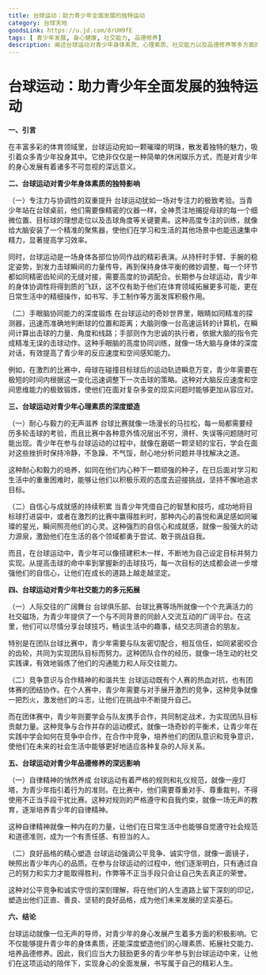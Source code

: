 ```yaml
---
title: 台球运动：助力青少年全面发展的独特运动
category: 台球天地
goodsLink: https://u.jd.com/8rUH9fE
tags: [ 青少年发展, 身心健康, 社交能力, 品德修养]
description: 阐述台球运动对青少年身体素质、心理素质、社交能力以及品德修养等多方面的积极影响，强调其助力青少年全面发展的重要意义。
---
```


# 台球运动：助力青少年全面发展的独特运动

**一、引言**

在丰富多彩的体育领域里，台球运动宛如一颗璀璨的明珠，散发着独特的魅力，吸引着众多青少年投身其中。它绝非仅仅是一种简单的休闲娱乐方式，而是对青少年的身心发展有着诸多不可忽视的深远意义。

**二、台球运动对青少年身体素质的独特影响**

（一）专注力与协调性的双重提升
台球运动犹如一场对专注力的极致考验。当青少年站在台球桌前，他们需要像精密的仪器一样，全神贯注地捕捉母球的每一个细微位置、目标球的理想走位以及击球角度等关键要素。这种高度专注的训练，就像给大脑安装了一个精准的聚焦器，使他们在学习和生活的其他场景中也能迅速集中精力，显著提高学习效率。

同时，台球运动是一场身体各部位协同作战的精彩表演。从持杆时手臂、手腕的稳定姿势，到发力击球瞬间的力量传导，再到保持身体平衡的微妙调整，每一个环节都如同精密齿轮间的无缝对接，需要高度的协调配合。长期参与台球运动，青少年的身体协调性将得到质的飞跃，这不仅有助于他们在体育领域拓展更多可能，更在日常生活中的精细操作，如书写、手工制作等方面发挥积极作用。

（二）手眼脑协同能力的深度锻炼
在台球运动的奇妙世界里，眼睛如同精准的探测器，迅速而准确地判断球的位置和距离；大脑则像一台高速运转的计算机，在瞬间计算出击球的力量、角度和线路；手部则作为忠诚的执行者，依据大脑的指令完成精准无误的击球动作。这种手眼脑的高度协同训练，就像一场大脑与身体的深度对话，有效提高了青少年的反应速度和空间感知能力。

例如，在激烈的比赛中，母球在碰撞目标球后的运动轨迹瞬息万变，青少年需要在极短的时间内根据这一变化迅速调整下一次击球的策略。这种对大脑反应速度和空间思维能力的极致锻炼，使他们在面对复杂多变的现实问题时能够更加从容应对。

**三、台球运动对青少年心理素质的深度塑造**

（一）耐心与毅力的无声滋养
台球比赛就像一场漫长的马拉松，每一局都需要经历多轮击球的考验，而且比赛中各种意外情况层出不穷，滑杆、失误等问题随时可能出现。青少年在参与台球运动的过程中，就像在磨砺一颗坚韧的宝石，学会在面对这些挫折时保持冷静，不急躁、不气馁，耐心地分析问题并寻找解决之道。

这种耐心和毅力的培养，如同在他们内心种下一颗顽强的种子，在日后面对学习和生活中的重重困难时，能够让他们以积极乐观的态度去迎接挑战，坚持不懈地追求目标。

（二）自信心与成就感的持续积累
当青少年凭借自己的智慧和技巧，成功地将目标球打进袋中，或者在激烈的比赛中赢得胜利时，那种内心的喜悦和满足感如同璀璨的星光，瞬间照亮他们的心灵。这种强烈的自信心和成就感，就像一股强大的动力源泉，激励他们在生活的各个领域都勇于尝试、敢于挑战自我。

而且，在台球运动中，青少年可以像搭建积木一样，不断地为自己设定目标并努力实现。从提高击球的命中率到掌握新的击球技巧，每一次目标的达成都会进一步增强他们的自信心，让他们在成长的道路上越走越坚定。

**四、台球运动对青少年社交能力的多元拓展**

（一）人际交往的广阔舞台
台球俱乐部、台球比赛等场所就像一个个充满活力的社交磁场，为青少年提供了一个与不同背景的同龄人交流互动的广阔平台。在这里，他们可以尽情分享台球技巧，畅谈生活中的趣事，结交志同道合的朋友。

特别是在团队台球比赛中，青少年需要与队友密切配合，相互信任，如同紧密咬合的齿轮，共同为实现团队目标而努力。这种团队合作的经历，就像一场生动的社交实践课，有效地锻炼了他们的沟通能力和人际交往能力。

（二）竞争意识与合作精神的和谐共生
台球运动既有个人赛的热血对抗，也有团体赛的团结协作。在个人赛中，青少年需要与对手展开激烈的竞争，这种竞争就像一把烈火，激发他们的斗志，让他们在挑战中不断提升自己。

而在团体赛中，青少年则要学会与队友携手合作，共同制定战术，为实现团队目标贡献力量。这种竞争与合作并存的运动模式，就像一场奇妙的平衡术，让青少年在实践中学会如何在竞争中合作，在合作中竞争，培养他们的团队意识和竞争意识，使他们在未来的社会生活中能够更好地适应各种复杂的人际关系。

**五、台球运动对青少年品德修养的深远影响**

（一）自律精神的悄然养成
台球运动有着严格的规则和礼仪规范，就像一座灯塔，为青少年指引着行为的准则。在比赛中，他们需要尊重对手、尊重裁判，不得使用不正当手段干扰比赛。这种对规则的严格遵守和自我约束，就像一场无声的教育，逐渐培养青少年的自律精神。

这种自律精神就像一种内在的力量，让他们在日常生活中也能够自觉遵守社会规范和道德准则，成为一个有责任感、有担当的人。

（二）良好品格的精心塑造
台球运动强调公平竞争、诚实守信，就像一面镜子，映照出青少年内心的品质。在参与台球运动的过程中，他们逐渐明白，只有通过自己的努力和实力才能取得胜利，作弊等不正当手段只会让自己失去真正的荣誉。

这种对公平竞争和诚实守信的深刻理解，将在他们的人生道路上留下深刻的印记，塑造出他们正直、善良、坚韧的良好品格，成为他们未来发展的坚实基石。

**六、结论**

台球运动就像一位无声的导师，对青少年的身心发展产生着多方面的积极影响。它不仅能够提升青少年的身体素质，还能深度塑造他们的心理素质、拓展社交能力、培养品德修养。因此，我们应当大力鼓励更多的青少年参与到台球运动中来，让他们在这项运动的陪伴下，实现身心的全面发展，书写属于自己的精彩人生。